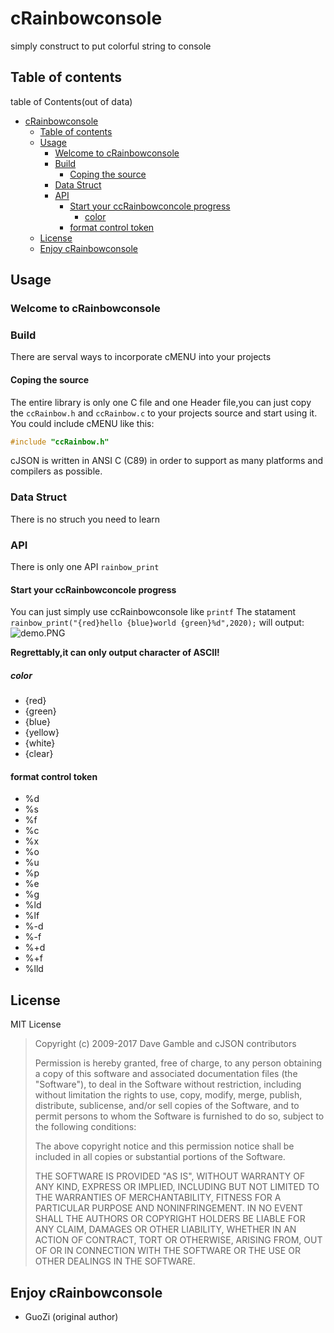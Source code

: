# cRainbowconsole

simply construct to put colorful string to console

## Table of contents
table of Contents(out of data)
- [cRainbowconsole](#crainbowconsole)
  - [Table of contents](#table-of-contents)
  - [Usage](#usage)
    - [Welcome to cRainbowconsole](#welcome-to-crainbowconsole)
    - [Build](#build)
      - [Coping the source](#coping-the-source)
    - [Data Struct](#data-struct)
    - [API](#api)
      - [Start your ccRainbowconcole progress](#start-your-ccrainbowconcole-progress)
        - [color](#color)
      - [format control token](#format-control-token)
  - [License](#license)
  - [Enjoy cRainbowconsole](#enjoy-crainbowconsole)
## Usage

### Welcome to cRainbowconsole

### Build
There are serval ways to incorporate cMENU into your projects

#### Coping the source
The entire library is only one C file and one Header file,you can just copy the `ccRainbow.h` and `ccRainbow.c` to your projects source and start using it.
You could include cMENU like this:
``` c
#include "ccRainbow.h"
```

cJSON is written in ANSI C (C89) in order to support as many platforms and compilers as possible.

### Data Struct
There is no struch you need to learn
### API
There is only one API `rainbow_print`

#### Start your ccRainbowconcole progress
You can just simply use ccRainbowconsole like `printf`
The statament `rainbow_print("{red}hello {blue}world {green}%d",2020);` will output:
![demo.PNG](https://i.loli.net/2020/02/20/ruRc2hdLQWsV56b.png)

**Regrettably,it can only output character of ASCII!**
##### color
- {red}
- {green}
- {blue}
- {yellow}
- {white}
- {clear}

#### format control token
- %d
- %s
- %f
- %c
- %x
- %o
- %u
- %p
- %e
- %g
- %ld
- %lf
- %-d
- %-f
- %+d
- %+f
- %lld
## License

MIT License

>  Copyright (c) 2009-2017 Dave Gamble and cJSON contributors
>
>  Permission is hereby granted, free of charge, to any person obtaining a copy
>  of this software and associated documentation files (the "Software"), to deal
>  in the Software without restriction, including without limitation the rights
>  to use, copy, modify, merge, publish, distribute, sublicense, and/or sell
>  copies of the Software, and to permit persons to whom the Software is
>  furnished to do so, subject to the following conditions:
>
>  The above copyright notice and this permission notice shall be included in
>  all copies or substantial portions of the Software.
>
>  THE SOFTWARE IS PROVIDED "AS IS", WITHOUT WARRANTY OF ANY KIND, EXPRESS OR
>  IMPLIED, INCLUDING BUT NOT LIMITED TO THE WARRANTIES OF MERCHANTABILITY,
>  FITNESS FOR A PARTICULAR PURPOSE AND NONINFRINGEMENT. IN NO EVENT SHALL THE
>  AUTHORS OR COPYRIGHT HOLDERS BE LIABLE FOR ANY CLAIM, DAMAGES OR OTHER
>  LIABILITY, WHETHER IN AN ACTION OF CONTRACT, TORT OR OTHERWISE, ARISING FROM,
>  OUT OF OR IN CONNECTION WITH THE SOFTWARE OR THE USE OR OTHER DEALINGS IN
>  THE SOFTWARE.

## Enjoy cRainbowconsole
- GuoZi (original author)